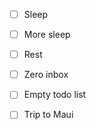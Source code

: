 - [ ] Sleep
- [ ] More sleep
- [ ] Rest
- [ ] Zero inbox
- [ ] Empty todo list



- [ ] Trip to Maui
